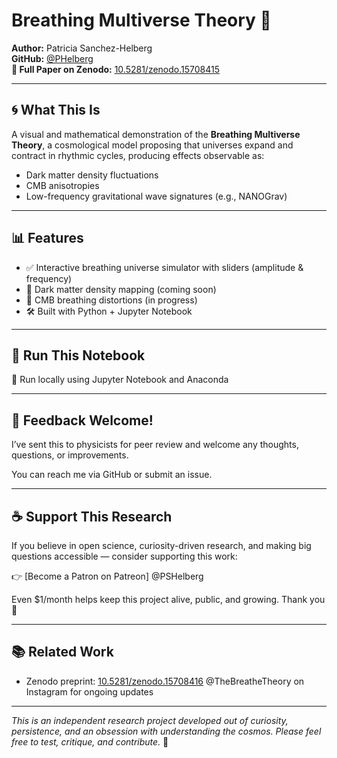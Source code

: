 # Breathing Multiverse Theory 🌌

**Author:** Patricia Sanchez-Helberg  
**GitHub:** [@PHelberg](https://github.com/PHelberg)  
**📄 Full Paper on Zenodo:** [10.5281/zenodo.15708415](https://doi.org/10.5281/zenodo.15708415)

---

## 🌀 What This Is

A visual and mathematical demonstration of the **Breathing Multiverse Theory**, a cosmological model proposing that universes expand and contract in rhythmic cycles, producing effects observable as:

- Dark matter density fluctuations
- CMB anisotropies
- Low-frequency gravitational wave signatures (e.g., NANOGrav)

---

## 📊 Features

- ✅ Interactive breathing universe simulator with sliders (amplitude & frequency)
- 🧩 Dark matter density mapping (coming soon)
- 🌌 CMB breathing distortions (in progress)
- 🛠️ Built with Python + Jupyter Notebook

---

## 🧪 Run This Notebook


🔧 Run locally using Jupyter Notebook and Anaconda

---

## 💬 Feedback Welcome!

I’ve sent this to physicists for peer review and welcome any thoughts, questions, or improvements.

You can reach me via GitHub or submit an issue.

---

## ☕ Support This Research

If you believe in open science, curiosity-driven research, and making big questions accessible — consider supporting this work:

👉 [Become a Patron on Patreon] @PSHelberg

Even $1/month helps keep this project alive, public, and growing. Thank you 💫


---

## 📚 Related Work

- Zenodo preprint: [10.5281/zenodo.15708416](https://doi.org/10.5281/zenodo.15708416)
@TheBreatheTheory on Instagram for ongoing updates

---

*This is an independent research project developed out of curiosity, persistence, and an obsession with understanding the cosmos. Please feel free to test, critique, and contribute.* 💫

